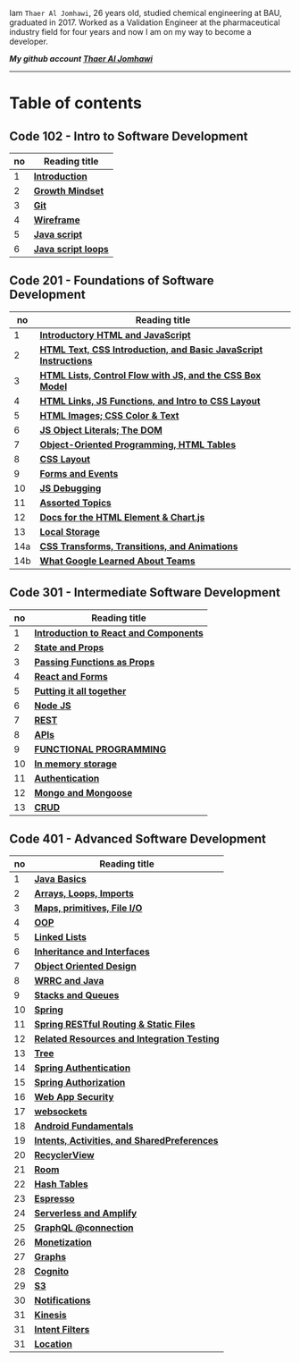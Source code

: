 Iam `Thaer Al Jomhawi`, 26 years old, studied chemical engineering at BAU, graduated in 2017. Worked as a Validation Engineer at the pharmaceutical industry field for four years and now I am on my way to become a developer.

**_My github account [Thaer Al Jomhawi](https://github.com/ThaerJomhawi)_**

---

# Table of contents

## **Code 102 - Intro to Software Development**

| no  | Reading title                            |
| --- | ---------------------------------------- |
| 1   | **[Introduction](./README.md)**          |
| 2   | **[Growth Mindset](./Growthmindset.md)** |
| 3   | **[Git](./Read02)**                      |
| 4   | **[ Wireframe](./Read03)**               |
| 5   | **[ Java script](./Read04)**             |
| 6   | **[ Java script loops](./Read05)**       |



## **Code 201 - Foundations of Software Development**

| no  | Reading title                                                                      |
| --- | ---------------------------------------------------------------------------------- |
| 1   | **[Introductory HTML and JavaScript](./class01.md)**                               |
| 2   | **[HTML Text, CSS Introduction, and Basic JavaScript Instructions](./class02.md)** |
| 3   | **[HTML Lists, Control Flow with JS, and the CSS Box Model](./class03.md)**        |
| 4   | **[HTML Links, JS Functions, and Intro to CSS Layout](./class04.md)**              |
| 5   | **[HTML Images; CSS Color & Text](./class05.md)**                                  |
| 6   | **[JS Object Literals; The DOM](./class06.md)**                                    |
| 7   | **[Object-Oriented Programming, HTML Tables](./class07.md)**                       |
| 8   | **[CSS Layout](./class08.md)**                                                     |
| 9   | **[Forms and Events](./class09.md)**                                               |
| 10  | **[JS Debugging](./class10.md)**                                                   |
| 11  | **[Assorted Topics](./class11.md)**                                                |
| 12  | **[Docs for the HTML Element & Chart.js](./class12.md)**                           |
| 13  | **[ Local Storage](./class13.md)**                                                 |
| 14a | **[ CSS Transforms, Transitions, and Animations](./class14a.md)**                  |
| 14b | **[ What Google Learned About Teams](./class14b.md)**                              |



## **Code 301 - Intermediate Software Development**

| no  | Reading title                                                    |
| --- | ---------------------------------------------------------------- |
| 1   | **[Introduction to React and Components](./code301/class01.md)** |
| 2   | **[State and Props](./code301/class02.md)**                      |
| 3   | **[Passing Functions as Props](./code301/class03.md)**           |
| 4   | **[React and Forms](./code301/class04.md)**                      |
| 5   | **[Putting it all together](./code301/class05.md)**              |
| 6   | **[Node JS](./code301/class06.md)**                              |
| 7   | **[REST](./code301/class07.md)**                                 |
| 8   | **[APIs](./code301/class08.md)**                                 |
| 9   | **[FUNCTIONAL PROGRAMMING](./code301/class09.md)**               |
| 10  | **[In memory storage](./code301/class10.md)**                    |
| 11  | **[Authentication](./code301/class11.md)**                       |
| 12  | **[Mongo and Mongoose](./code301/class12.md)**                   |
| 13  | **[CRUD](./code301/class13.md)**                                 |



## **Code 401 - Advanced Software Development**

| no  | Reading title                                                           |
| --- | ----------------------------------------------------------------------- |
| 1   | **[Java Basics](./code401/class01.md)**                                 |
| 2   | **[Arrays, Loops, Imports](./code401/class02.md)**                      |
| 3   | **[Maps, primitives, File I/O](./code401/class03.md)**                  |
| 4   | **[OOP](./code401/class04.md)**                                         |
| 5   | **[Linked Lists](./code401/class05.md)**                                |
| 6   | **[Inheritance and Interfaces](./code401/class06.md)**                  |
| 7   | **[Object Oriented Design](./code401/class08.md)**                      |
| 8   | **[WRRC and Java](./code401/class09.md)**                               |
| 9   | **[Stacks and Queues](./code401/class10.md)**                           |
| 10  | **[Spring](./code401/class11.md)**                                      |
| 11  | **[Spring RESTful Routing & Static Files](./code401/class12.md)**       |
| 12  | **[Related Resources and Integration Testing](./code401/class13.md)**   |
| 13  | **[Tree](./code401/class14.md)**                                        |
| 14  | **[Spring Authentication](./code401/class15.md)**                       |
| 15  | **[Spring Authorization](./code401/class17.md)**                        |
| 16  | **[Web App Security](./code401/class18.md)**                            |
| 17  | **[websockets](./code401/class19.md)**                                  |
| 18  | **[Android Fundamentals](./code401/class20.md)**                        |
| 19  | **[ Intents, Activities, and SharedPreferences](./code401/class21.md)** |
| 20  | **[ RecyclerView](./code401/class22.md)**                               |
| 21  | **[ Room](./code401/class23.md)**                                       |
| 22  | **[ Hash Tables](./code401/class24.md)**                                |
| 23  | **[Espresso](./code401/class25.md)**                                    |
| 24  | **[Serverless and Amplify](./code401/class26.md)**                      |
| 25  | **[GraphQL @connection](./code401/class27.md)**                         |
| 26  | **[Monetization](./code401/class28.md)**                                |
| 27  | **[Graphs](./code401/class29.md)**                                      |
| 28  | **[Cognito](./code401/class30.md)**                                     |
| 29  | **[S3](./code401/class31.md)**                                          |
| 30  | **[Notifications](./code401/class32.md)**                               |
| 31  | **[Kinesis](./code401/class33.md)**                                     |
| 31  | **[Intent Filters](./code401/class34.md)**                              |
| 31  | **[Location](./code401/class35.md)**                              |
